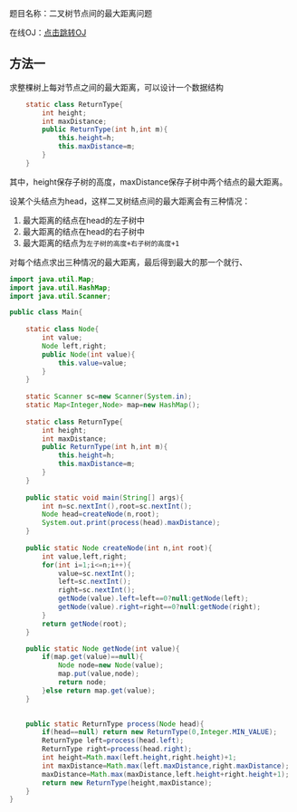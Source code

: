 题目名称：二叉树节点间的最大距离问题

在线OJ：[点击跳转OJ](https://www.nowcoder.com/practice/88331be6da0d40749b068586dc0a2a8b?tpId=101&&tqId=33247&rp=1&ru=/ta/programmer-code-interview-guide&qru=/ta/programmer-code-interview-guide/question-ranking)





## 方法一

求整棵树上每对节点之间的最大距离，可以设计一个数据结构

```java
    static class ReturnType{
        int height;
        int maxDistance;
        public ReturnType(int h,int m){
            this.height=h;
            this.maxDistance=m;
        }
    }
```

其中，height保存子树的高度，maxDistance保存子树中两个结点的最大距离。

设某个头结点为head，这样二叉树结点间的最大距离会有三种情况：

1. 最大距离的结点在head的左子树中
2. 最大距离的结点在head的右子树中
3. 最大距离的结点为`左子树的高度+右子树的高度+1`

对每个结点求出三种情况的最大距离，最后得到最大的那一个就行、



```java
import java.util.Map;
import java.util.HashMap;
import java.util.Scanner;

public class Main{
    
    static class Node{
        int value;
        Node left,right;
        public Node(int value){
            this.value=value;
        }
    }
    
    static Scanner sc=new Scanner(System.in);
    static Map<Integer,Node> map=new HashMap();
    
    static class ReturnType{
        int height;
        int maxDistance;
        public ReturnType(int h,int m){
            this.height=h;
            this.maxDistance=m;
        }
    }
    
    public static void main(String[] args){
        int n=sc.nextInt(),root=sc.nextInt();
        Node head=createNode(n,root);
        System.out.print(process(head).maxDistance);
    }
    
    public static Node createNode(int n,int root){
        int value,left,right;
        for(int i=1;i<=n;i++){
            value=sc.nextInt();
            left=sc.nextInt();
            right=sc.nextInt();
            getNode(value).left=left==0?null:getNode(left);
            getNode(value).right=right==0?null:getNode(right);
        }
        return getNode(root);
    }

    public static Node getNode(int value){
        if(map.get(value)==null){
            Node node=new Node(value);
            map.put(value,node);
            return node;
        }else return map.get(value);
    }

    
    public static ReturnType process(Node head){
        if(head==null) return new ReturnType(0,Integer.MIN_VALUE);
        ReturnType left=process(head.left);
        ReturnType right=process(head.right);
        int height=Math.max(left.height,right.height)+1;
        int maxDistance=Math.max(left.maxDistance,right.maxDistance);
        maxDistance=Math.max(maxDistance,left.height+right.height+1);
        return new ReturnType(height,maxDistance);
    }
}
```

